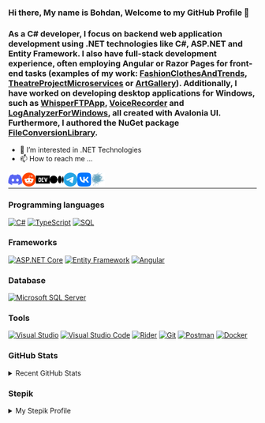 ### Hi there, My name is Bohdan, Welcome to my GitHub Profile 👋

### As a C# developer, I focus on backend web application development using .NET technologies like C#, ASP.NET and Entity Framework. I also have full-stack development experience, often employing Angular or Razor Pages for front-end tasks (examples of my work: [FashionClothesAndTrends](https://github.com/TheMysteriousStranger90/FashionClothesAndTrends), [TheatreProjectMicroservices](https://github.com/TheMysteriousStranger90/TheatreProjectMicroservices) or [ArtGallery](https://github.com/TheMysteriousStranger90/ArtGallery)). Additionally, I have worked on developing desktop applications for Windows, such as [WhisperFTPApp](https://sourceforge.net/projects/whisperftpapp/), [VoiceRecorder](https://sourceforge.net/projects/voice-recorder-stranger90/) and [LogAnalyzerForWindows](https://sourceforge.net/projects/loganalyzerforwindows/), all created with Avalonia UI. Furthermore, I authored the NuGet package [FileConversionLibrary](https://www.nuget.org/packages/FileConversionLibrary).
- 👀 I’m interested in .NET Technologies
- 📫 How to reach me ...

[<img align="left" alt="Discord" width="28px" src="icons/discord-color.svg" />][discord]
[<img align="left" alt="Reddit" width="28px" src="icons/reddit-color.svg" />][reddit]
[<img align="left" alt="Dev.to" width="28px" src="icons/devdotto.svg" />][dev.to]
[<img align="left" alt="Medium" width="28px" src="icons/medium.svg" />][medium]
[<img align="left" alt="Telegram" width="28px" src="icons/telegram-color.svg" />][telegram]
[<img align="left" alt="Vk" width="28px" src="icons/vk-color.svg" />][vk]
[<img align="left" alt="Habr" width="28px" src="icons/habr-color.svg" />][habr]

<br />

---

### Programming languages

<p>
    <a href="#"><img alt="C#" src="https://custom-icon-badges.demolab.com/badge/C%23-%23239120.svg?logo=cshrp&logoColor=white"></a>
    <a href="#"><img alt="TypeScript" src="https://img.shields.io/badge/TypeScript-007ACC.svg?style=flat&logo=typescript&logoColor=white"></a>
    <a href="#"><img alt="SQL" src=https://custom-icon-badges.herokuapp.com/badge/SQL-025E8C.svg?style=flat&logo=database&logoColor=white"></a>
</p>

### Frameworks

<p>
    <a href="#"><img alt="ASP.NET Core" src="https://img.shields.io/badge/ASP.NET%20Core-5C2D91?style=flat&logo=.net&logoColor=white"></a>
    <a href="#"><img alt="Entity Framework" src="https://img.shields.io/badge/-Entity%20Framework-6e2091?style=flat&logoColor=white"></a>
    <a href="#"><img alt="Angular" src="https://img.shields.io/badge/-Angular-DD0031?style=flat&logo=angular&logoColor=white"></a>
</p>

### Database

<p>
    <a href="#"><img alt="Microsoft SQL Server" src="https://img.shields.io/badge/-Microsoft%20SQL%20Server-CC2927?style=flat&logo=Microsoft%20SQL%20Server&logoColor=white"></a>
</p>

### Tools

<p>
    <a href="#" target="_blank"><img alt="Visual Studio" src="https://custom-icon-badges.demolab.com/badge/Visual%20Studio-5C2D91.svg?&logo=visual-studio&logoColor=white"/></a>
    <a href="#"><img alt="Visual Studio Code" src="https://custom-icon-badges.demolab.com/badge/Visual%20Studio%20Code-0078d7.svg?logo=vsc&logoColor=white"></a>
    <a href="#"><img alt="Rider" src="https://img.shields.io/badge/Rider-000?logo=rider&logoColor=fff)"></a>
    <a href="#"><img alt="Git" src="https://img.shields.io/badge/Git-F05033.svg?style=flat&logo=git&logoColor=white"></a>
    <a href="#"><img alt="Postman" src="https://img.shields.io/badge/Postman-FF6C37?style=flat&logo=postman&logoColor=white"></a>
    <a href="#"><img alt="Docker" src="https://img.shields.io/badge/-Docker-2496ED?style=flat&logo=Docker&logoColor=white"></a>
</p>

### GitHub Stats

<details>
 <summary> Recent GitHub Stats</summary>
<a href="https://github.com/TheMysteriousStranger90">
  <img height="180em" src="https://github-readme-stats.vercel.app/api?username=TheMysteriousStranger90&show_icons=true&theme=dark&count_private=true" alt="TheMysteriousStranger90 GitHub Stats" />
  <img height="180em" src="https://github-readme-stats.vercel.app/api/top-langs/?username=TheMysteriousStranger90&theme=dark&layout=compact" 
    alt="TheMysteriousStranger90 GitHub Top Languages" />
</a>
</details>

### Stepik

<details>
 <summary> My Stepik Profile</summary>
<p>
    <a href="https://stepik.org/users/208458794"><img alt="Stepik" height="180em" src="icons/stepik_logo.png"></a>
</p>
</details>



<!---
TheMysteriousStranger90/TheMysteriousStranger90 is a ✨ special ✨ repository because its `README.md` (this file) appears on your GitHub profile.
You can click the Preview link to take a look at your changes.
--->
[discord]: https://discordapp.com/users/634427154477744129

[reddit]: https://www.reddit.com/user/The_Myst__Stranger90

[dev.to]: https://dev.to/themysteriousstranger90

[medium]: https://medium.com/@bohdan.harabadzhyu

[telegram]: https://t.me/TheMysteriousStranger90

[vk]: https://vk.com/bohdan.harabadzhyu

[habr]: https://habr.com/ru/users/TheMysteriousStranger90

[stepik]: https://stepik.org/users/208458794
